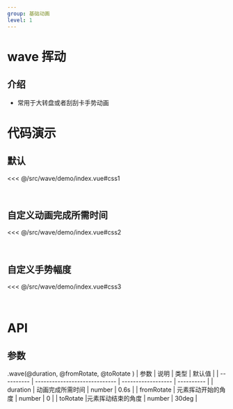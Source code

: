 ```yaml
---
group: 基础动画
level: 1
---
```


# wave 挥动

## 介绍
* 常用于大转盘或者刮刮卡手势动画

# 代码演示

## 默认

<<< @/src/wave/demo/index.vue#css1

<br />

## 自定义动画完成所需时间

<<< @/src/wave/demo/index.vue#css2

<br />

## 自定义手势幅度

<<< @/src/wave/demo/index.vue#css3

<br />

# API

## 参数
.wave(@duration, @fromRotate, @toRotate )
| 参数       | 说明                          | 类型               | 默认值     |
| ---------- | ----------------------------- | ------------------ | ---------- |
| duration       | 动画完成所需时间                 | number           | 0.6s  |
| fromRotate     | 元素挥动开始的角度                   | number           | 0       |
| toRotate        |元素挥动结束的角度                   | number          | 30deg |
<br />